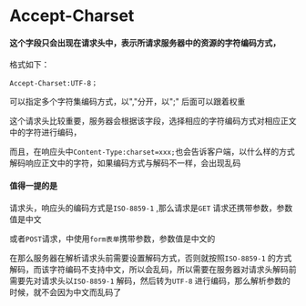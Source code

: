 # Accept-Charset





#### 这个字段只会出现在请求头中，表示所请求服务器中的资源的字符编码方式，



格式如下：

```http
Accept-Charset:UTF-8；
```

可以指定多个字符集编码方式，以","分开，以";" 后面可以跟着权重



这个请求头比较重要，服务器会根据该字段，选择相应的字符编码方式对相应正文中的字符进行编码，

而且，在响应头中<code>Content-Type:charset=xxx;</code>也会告诉客户端，以什么样的方式解码响应正文中的字符，如果编码方式与解码不一样，会出现乱码





#### 值得一提的是



请求头，响应头的编码方式是<code>ISO-8859-1</code> ,那么请求是<code>GET</code> 请求还携带参数，参数值是中文

或者<code>POST</code>请求，中使用<code>form表单</code>携带参数，参数值是中文的

在那么服务器在解析请求头前需要设置解码方式，否则就按照<code>ISO-8859-1</code> 的方式解码，而该字符编码不支持中文，所以会乱码，所以需要在服务器对请求头解码前需要先对请求头以<code>ISO-8859-1</code> 解码，然后转为<code>UTF-8</code> 进行编码，那么解析参数的时候，就不会因为中文而乱码了

